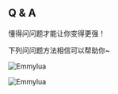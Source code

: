 ## Q & A

懂得问问题才能让你变得更强！

下列问问题方法相信可以帮助你~

![Emmylua](https://github.com/hunzsig-warcraft3/h-lua-sdk/raw/gh-pages/img/question1.png)

![Emmylua](https://github.com/hunzsig-warcraft3/h-lua-sdk/raw/gh-pages/img/question2.png)
